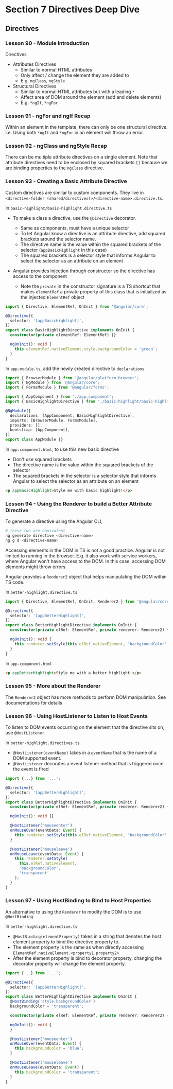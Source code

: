 # Section 7 Directives Deep Dive

## Directives

### Lesson 90 - Module Introduction

Directives

- Attributes Directives
  - Similar to normal HTML attributes
  - Only affect / change the element they are added to
  - E.g. `ngClass`, `ngStyle`
- Structural Directives
  - Similar to normal HTML attributes but with a leading `*`
  - Affect area of DOM around the element (add and delete elements)
  - E.g. `*ngIf`, `*ngFor`

### Lesson 91 - ngFor and ngIf Recap

Within an element in the template, there can only be one structural directive. I.e. Using both `*ngIf` and `*ngFor` in an element will throw an error.

### Lesson 92 - ngClass and ngStyle Recap

There can be multiple attribute directives on a single element. Note that attribute directives need to be enclosed by squared brackets `[]` because we are binding properties to the `ngClass` directive.

### Lesson 93 - Creating a Basic Attribute Directive

Custom directives are similar to custom components. They live in `<directive-folder (shared/directives)>/<directive-name>.directive.ts`.

In `basic-highlight/basic-highlight.directive.ts`

- To make a class a directive, use the `@Directive` decorator.

  - Same as components, must have a unique selector
  - To let Angular know a directive is an attribute directive, add squared brackets around the selector name.
  - The directive name is the value within the squared brackets of the selector (`appBasicHighlight` in this case)
  - The squared brackets is a selector style that informs Angular to select the selector as an attribute on an element

- Angular provides injection through constructor so the directive has access to the component
  - Note the `private` in the constructor signature is a TS shortcut that makes `elementRef` a private property of this class that is initialized as the injected `ElementRef` object

```ts
import { Directive, ElementRef, OnInit } from '@angular/core';

@Directive({
  selector: '[appBasicHighlight]',
})
export class BasicHighlightDirective implements OnInit {
  constructor(private elementRef: ElementRef) {}

  ngOnInit(): void {
    this.elementRef.nativeElement.style.backgroundColor = 'green';
  }
}
```

In `app.module.ts`, add the newly created directive to `declarations`

```ts
import { BrowserModule } from '@angular/platform-browser';
import { NgModule } from '@angular/core';
import { FormsModule } from '@angular/forms';

import { AppComponent } from './app.component';
import { BasicHighlightDirective } from './basic-highlight/basic-highlight.directive';

@NgModule({
  declarations: [AppComponent, BasicHighlightDirective],
  imports: [BrowserModule, FormsModule],
  providers: [],
  bootstrap: [AppComponent],
})
export class AppModule {}
```

In `app.component.html`, to use this new basic directive

- Don't use squared brackets
- The directive name is the value within the squared brackets of the selector
- The squared brackets in the selector is a selector style that informs Angular to select the selector as an attribute on an element

```html
<p appBasicHighlight>Style me with basic highlight!</p>
```

### Lesson 94 - Using the Renderer to build a Better Attribute Directive

To generate a directive using the Angular CLI,

```sh
# these two are equivalent
ng generate directive <directive-name>
ng g d <directive-name>
```

Accessing elements in the DOM in TS is not a good practice. Angular is not limited to running in the browser. E.g. it also work with service workers, where Angular won't have access to the DOM. In this case, accessing DOM elements might throw errors.

Angular provides a `Renderer2` object that helps manipulating the DOM within TS code.

In `better-highlight.directive.ts`

```ts
import { Directive, ElementRef, OnInit, Renderer2 } from '@angular/core';

@Directive({
  selector: '[appBetterHighlight]',
})
export class BetterHighlightDirective implements OnInit {
  constructor(private elRef: ElementRef, private renderer: Renderer2) {}

  ngOnInit(): void {
    this.renderer.setStyle(this.elRef.nativeElement, 'backgroundColor', 'blue');
  }
}
```

In `app.component.html`

```html
<p appBetterHighlight>Style me with a better highlight!</p>
```

### Lesson 95 - More about the Renderer

The `Renderer2` object has more methods to perform DOM manipulation. See documentations for details

### Lesson 96 - Using HostListener to Listen to Host Events

To listen to DOM events occurring on the element that the directive sits on, use `@HostListener`.

In `better-highlight.directives.ts`

- `@HostListener(eventName)` takes in a `eventName` that is the name of a DOM supported event.
- `@HostListener` decorates a event listener method that is triggered once the event is fired

```ts
import {...} from '...';

@Directive({
  selector: '[appBetterHighlight]',
})
export class BetterHighlightDirective implements OnInit {
  constructor(private elRef: ElementRef, private renderer: Renderer2) {}

  ngOnInit(): void {}

  @HostListener('mouseenter')
  onMouseOver(eventData: Event) {
    this.renderer.setStyle(this.elRef.nativeElement, 'backgroundColor', 'blue');
  }

  @HostListener('mouseleave')
  onMouseLeave(eventData: Event) {
    this.renderer.setStyle(
      this.elRef.nativeElement,
      'backgroundColor',
      'transparent'
    );
  }
}
```

### Lesson 97 - Using HostBinding to Bind to Host Properties

An alternative to using the `Renderer` to modify the DOM is to use `@HostBinding`

In `better-highlight.directive.ts`

- `@HostBinding(elementProperty)` takes in a string that denotes the host element property to bind the directive property to.
- The element property is the same as when directly accessing `ElementRef.nativeElement.<property1.property2>`
- After the element property is bind to decorator property, changing the decorator property will change the element property.

```ts
import {...} from '...';

@Directive({
  selector: '[appBetterHighlight]',
})
export class BetterHighlightDirective implements OnInit {
  @HostBinding('style.backgroundColor')
  backgroundColor = 'transparent';

  constructor(private elRef: ElementRef, private renderer: Renderer2) {}

  ngOnInit(): void {
  }

  @HostListener('mouseenter')
  onMouseOver(eventData: Event) {
    this.backgroundColor = 'blue';
  }

  @HostListener('mouseleave')
  onMouseLeave(eventData: Event) {
    this.backgroundColor = 'transparent';
  }
}
```
